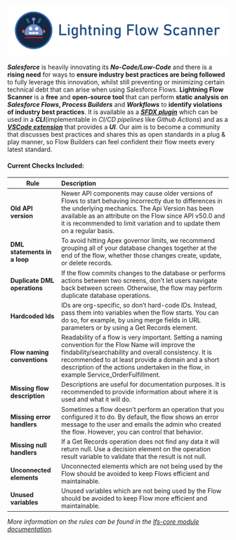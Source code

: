 [![Lightning Flow Scanner Banner](docs/images/banner.png)](https://github.com/Force-Config-Control/.github)

_**Salesforce**_ is heavily innovating its **_No-Code/Low-Code_** and there is a **rising need** for ways to **ensure industry best practices are being followed** to fully leverage this innovation, whilst still preventing or minimizing certain technical debt that can arise when using Salesforce Flows. **Lightning Flow Scanner** is a **free** and **open-source tool** that can perform **static analysis on _Salesforce Flows_, _Process Builders_** and **_Workflows_** to **identify violations of industry best practices**. It is available as a **_[SFDX plugin](https://www.npmjs.com/package/lightning-flow-scanner)_** which can be used in a **_CLI_**(implementable in _CI/CD pipelines_ like _Github Actions_) and as a **_[VSCode extension](https://marketplace.visualstudio.com/items?itemName=ForceConfigControl.lightningflowscanner)_** that provides a **_UI_**. Our aim is to become a community that discusses best practices and shares this as open standards in a plug & play manner, so Flow Builders can feel confident their flow meets every latest standard. 

####  Current Checks Included:
| Rule       | Description |
|--------------|:-----------|
| **Old API version** | Newer API components may cause older versions of Flows to start behaving incorrectly due to differences in the underlying mechanics. The Api Version has been available as an attribute on the Flow since API v50.0 and it is recommended to limit variation and to update them on a regular basis. |
| **DML statements in a loop** |  To avoid hitting Apex governor limits, we recommend grouping all of your database changes together at the end of the flow, whether those changes create, update, or delete records. |
| **Duplicate DML operations** |   If the flow commits changes to the database or performs actions between two screens, don't let users navigate back between screen. Otherwise, the flow may perform duplicate database operations. |
| **Hardcoded Ids** |  IDs are org-specific, so don’t hard-code IDs. Instead, pass them into variables when the flow starts. You can do so, for example, by using merge fields in URL parameters or by using a Get Records element. |
| **Flow naming conventions** |  Readability of a flow is very important. Setting a naming convention for the Flow Name will improve the findability/searchability and overall consistency. It is recommended to at least provide a domain and a short description of the actions undertaken in the flow, in example Service_OrderFulfillment. |
| **Missing flow description** |   Descriptions are useful for documentation purposes. It is recommended to provide information about where it is used and what it will do. |
| **Missing error handlers** |  Sometimes a flow doesn’t perform an operation that you configured it to do. By default, the flow shows an error message to the user and emails the admin who created the flow. However, you can control that behavior. |
| **Missing null handlers**      |   If a Get Records operation does not find any data it will return null. Use a decision element on the operation result variable to validate that the result is not null. |
| **Unconnected elements** |  Unconnected elements which are not being used by the Flow should be avoided to keep Flows efficient and maintainable. |
| **Unused variables**      |  Unused variables which are not being used by the Flow should be avoided to keep Flow more efficient and maintainable. |

_More information on the rules can be found in the [lfs-core module documentation](https://github.com/Force-Config-Control/lightning-flow-scanner-core)._
